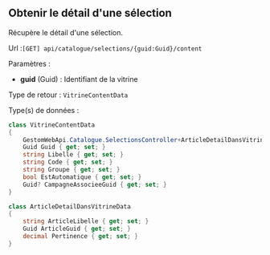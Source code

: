 ## <span id='detailsselection'>Obtenir le détail d'une sélection</span>

Récupère le détail d'une sélection.

Url :`[GET] api/catalogue/selections/{guid:Guid}/content`

Paramètres : 

- **guid** (Guid) : Identifiant de la vitrine

Type de retour : `VitrineContentData`

Type(s) de données :

```csharp
class VitrineContentData
{
	GestomWebApi.Catalogue.SelectionsController+ArticleDetailDansVitrineData[] Articles { get; set; }
	Guid Guid { get; set; }
	string Libelle { get; set; }
	string Code { get; set; }
	string Groupe { get; set; }
	bool EstAutomatique { get; set; }
	Guid? CampagneAssocieeGuid { get; set; }
}

class ArticleDetailDansVitrineData
{
	string ArticleLibelle { get; set; }
	Guid ArticleGuid { get; set; }
	decimal Pertinence { get; set; }
}

```
